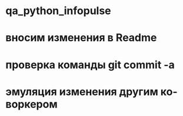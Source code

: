# qa_python_infopulse
# вносим изменения в Readme
# проверка команды git commit -a
# эмуляция изменения другим ко-воркером
